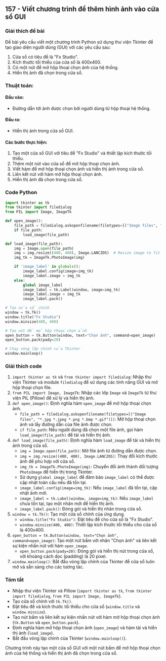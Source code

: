 ## 157 - Viết chương trình để thêm hình ảnh vào cửa sổ GUI

### Giải thích đề bài

Đề bài yêu cầu viết một chương trình Python sử dụng thư viện Tkinter để tạo giao diện người dùng (GUI) với các yêu cầu sau:

1. Cửa sổ có tiêu đề là "Fx Studio".
2. Kích thước tối thiểu của cửa sổ là 400x400.
3. Có một nút để mở hộp thoại chọn ảnh của hệ thống.
4. Hiển thị ảnh đã chọn trong cửa sổ.

### Thuật toán:

#### Đầu vào:

- Đường dẫn tới ảnh được chọn bởi người dùng từ hộp thoại hệ thống.

#### Đầu ra:

- Hiển thị ảnh trong cửa sổ GUI.

#### Các bước thực hiện:

1. Tạo một cửa sổ GUI với tiêu đề "Fx Studio" và thiết lập kích thước tối thiểu.
2. Thêm một nút vào cửa sổ để mở hộp thoại chọn ảnh.
3. Viết hàm để mở hộp thoại chọn ảnh và hiển thị ảnh trong cửa sổ.
4. Liên kết nút với hàm mở hộp thoại chọn ảnh.
5. Hiển thị ảnh đã chọn trong cửa sổ.

### Code Python

```python
import tkinter as tk
from tkinter import filedialog
from PIL import Image, ImageTk

def open_image():
    file_path = filedialog.askopenfilename(filetypes=[("Image files", "*.jpg *.jpeg *.png *.bmp *.gif")])
    if file_path:
        load_image(file_path)

def load_image(file_path):
    img = Image.open(file_path)
    img = img.resize((400, 400), Image.LANCZOS)  # Resize image to fit the window
    img_tk = ImageTk.PhotoImage(img)

    if 'image_label' in globals():
        image_label.config(image=img_tk)
        image_label.image = img_tk
    else:
        global image_label
        image_label = tk.Label(window, image=img_tk)
        image_label.image = img_tk
        image_label.pack()

# Tạo cửa sổ chính
window = tk.Tk()
window.title("Fx Studio")
window.minsize(400, 400)

# Tạo nút để mở hộp thoại chọn ảnh
open_button = tk.Button(window, text="Chọn ảnh", command=open_image)
open_button.pack(pady=20)

# Chạy vòng lặp chính của Tkinter
window.mainloop()
```

### Giải thích code

1. `import tkinter as tk` và `from tkinter import filedialog`: Nhập thư viện Tkinter và module `filedialog` để sử dụng các tính năng GUI và mở hộp thoại chọn file.
2. `from PIL import Image, ImageTk`: Nhập các lớp `Image` và `ImageTk` từ thư viện PIL (Pillow) để xử lý và hiển thị ảnh.
3. `def open_image()`: Định nghĩa hàm `open_image` để mở hộp thoại chọn ảnh.
   - `file_path = filedialog.askopenfilename(filetypes=[("Image files", "*.jpg *.jpeg *.png *.bmp *.gif")])`: Mở hộp thoại chọn ảnh và lấy đường dẫn của file ảnh được chọn.
   - `if file_path`: Nếu người dùng đã chọn một file ảnh, gọi hàm `load_image(file_path)` để tải và hiển thị ảnh.
4. `def load_image(file_path)`: Định nghĩa hàm `load_image` để tải và hiển thị ảnh trong cửa sổ.
   - `img = Image.open(file_path)`: Mở file ảnh từ đường dẫn được chọn.
   - `img = img.resize((400, 400), Image.LANCZOS)`: Thay đổi kích thước ảnh để phù hợp với cửa sổ.
   - `img_tk = ImageTk.PhotoImage(img)`: Chuyển đổi ảnh thành đối tượng `PhotoImage` để hiển thị trong Tkinter.
   - Sử dụng `global image_label` để đảm bảo `image_label` có thể được cập nhật toàn cầu nếu đã tồn tại.
   - `image_label.config(image=img_tk)`: Nếu `image_label` đã tồn tại, cập nhật ảnh mới.
   - `image_label = tk.Label(window, image=img_tk)`: Nếu `image_label` chưa tồn tại, tạo một nhãn mới để hiển thị ảnh.
   - `image_label.pack()`: Đóng gói và hiển thị nhãn trong cửa sổ.
5. `window = tk.Tk()`: Tạo một cửa sổ chính của ứng dụng.
   - `window.title("Fx Studio")`: Đặt tiêu đề cho cửa sổ là "Fx Studio".
   - `window.minsize(400, 400)`: Thiết lập kích thước tối thiểu cho cửa sổ là 400x400.
6. `open_button = tk.Button(window, text="Chọn ảnh", command=open_image)`: Tạo một nút bấm với nhãn "Chọn ảnh" và liên kết sự kiện nhấn nút với hàm `open_image`.
   - `open_button.pack(pady=20)`: Đóng gói và hiển thị nút trong cửa sổ, với khoảng cách dọc (padding) là 20 pixel.
7. `window.mainloop()`: Bắt đầu vòng lặp chính của Tkinter để cửa sổ luôn mở và sẵn sàng cho các tương tác.

### Tóm tắt

- Nhập thư viện Tkinter và Pillow (`import tkinter as tk`, `from tkinter import filedialog`, `from PIL import Image, ImageTk`).
- Tạo cửa sổ chính với `tk.Tk()`.
- Đặt tiêu đề và kích thước tối thiểu cho cửa sổ (`window.title` và `window.minsize`).
- Tạo nút bấm và liên kết sự kiện nhấn nút với hàm mở hộp thoại chọn ảnh (`tk.Button` và `open_button.pack`).
- Định nghĩa hàm mở hộp thoại chọn ảnh (`open_image`) và hàm tải và hiển thị ảnh (`load_image`).
- Bắt đầu vòng lặp chính của Tkinter (`window.mainloop()`).

Chương trình này tạo một cửa sổ GUI với một nút bấm để mở hộp thoại chọn ảnh của hệ thống và hiển thị ảnh đã chọn trong cửa sổ.
